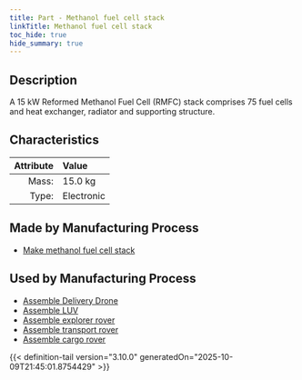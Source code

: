 ```yaml
---
title: Part - Methanol fuel cell stack
linkTitle: Methanol fuel cell stack
toc_hide: true
hide_summary: true
---
```

<!-- This is generated by the MarsSim HelpGenertor, do not edit. -->

## Description
A 15 kW Reformed Methanol Fuel Cell (RMFC) stack comprises &#10;&#9;&#9;   75 fuel cells and heat exchanger, radiator and supporting structure.&#10;&#9;&#9;

## Characteristics

| Attribute      | Value |
|--------:|:------|
|Mass:|15.0 kg|
|Type:|Electronic|

## Made by Manufacturing Process

- [Make methanol fuel cell stack](/docs/definitions/process/make-methanol-fuel-cell-stack)

## Used by Manufacturing Process

- [Assemble Delivery Drone](/docs/definitions/process/assemble-delivery-drone)
- [Assemble LUV](/docs/definitions/process/assemble-luv)
- [Assemble explorer rover](/docs/definitions/process/assemble-explorer-rover)
- [Assemble transport rover](/docs/definitions/process/assemble-transport-rover)
- [Assemble cargo rover](/docs/definitions/process/assemble-cargo-rover)



{{< definition-tail version="3.10.0" generatedOn="2025-10-09T21:45:01.8754429" >}}



